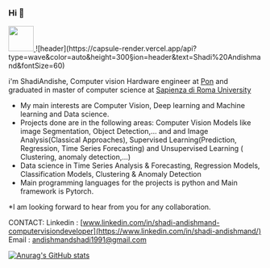 ### Hi 👋 


<a href="https://www.instagram.com/thepiyushmalhotra/">
  <img height="50" src="https://user-images.githubusercontent.com/46517096/166974368-9798f39f-1f46-499c-b14e-81f0a3f83a06.png"/>
</a>
![header](https://capsule-render.vercel.app/api?type=wave&color=auto&height=300&section=header&text=Shadi%20Andishmand&fontSize=60)
 
i'm ShadiAndishe, Computer vision Hardware engineer at [Pon](https://pon.com/en/) and graduated in master of computer science at [Sapienza di Roma University](https://www.uniroma1.it/en/pagina-strutturale/home)

* My main interests are Computer Vision, Deep learning and Machine learning and Data science.
* Projects done are in the following areas:
Computer Vision Models like image Segmentation, Object Detection,... and and Image Analysis(Classical Approaches), Supervised Learning(Prediction, Regression, Time Series Forecasting) and Unsupervised Learning ( Clustering, anomaly detection,...)
* Data science in Time Series Analysis & Forecasting, Regression Models, Classification Models, Clustering & Anomaly Detection
* Main programming languages for the projects is python and Main framework is Pytorch.

*I am looking forward to hear from you for any collaboration.

CONTACT:
Linkedin : [www.linkedin.com/in/shadi-andishmand-computervisiondeveloper](https://www.linkedin.com/in/shadi-andishmand/)
Email : andishmandshadi1991@gmail.com

<!--
**shadiAndishe/shadiAndishe** is a ✨ _special_ ✨ repository because its `README.md` (this file) appears on your GitHub profile.

Here are some ideas to get you started:

- 🔭 I’m currently working on ...
- 🌱 I’m currently learning ...
- 👯 I’m looking to collaborate on ...
- 🤔 I’m looking for help with ...
- 💬 Ask me about ...
- 📫 How to reach me: ...
- 😄 Pronouns: ...
- ⚡ Fun fact: ...
-->

[![Anurag's GitHub stats](https://github-readme-stats.vercel.app/api?username=shadiAndishe)](https://github.com/shadiAndishe/github-readme-stats)
